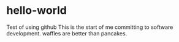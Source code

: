 # hello-world
Test of using github
This is the start of me committing to software development.
waffles are better than pancakes.
